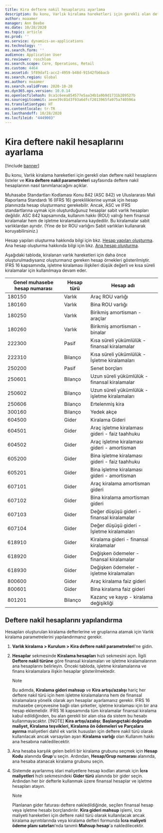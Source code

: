 ```yaml
---
title: Kira deftere nakil hesaplarını ayarlama
description: Bu konu, Varlık kiralama hareketleri için gerekli olan deftere nakil hesaplarını listeler ve Kira deftere nakil parametreleri sayfasında deftere nakil hesaplarının nasıl tanımlanacağını açıklar.
author: moaamer
manager: Ann Beebe
ms.date: 10/28/2020
ms.topic: article
ms.prod: ''
ms.service: dynamics-ax-applications
ms.technology: ''
ms.search.form: ''
audience: Application User
ms.reviewer: roschlom
ms.search.scope: Core, Operations, Retail
ms.custom: 4464
ms.assetid: 5f89daf1-acc2-4959-b48d-91542fb6bacb
ms.search.region: Global
ms.author: moaamer
ms.search.validFrom: 2020-10-28
ms.dyn365.ops.version: 10.0.14
ms.openlocfilehash: 8ca1c6eea854577e5aa34b1a9b9d1731b209527b
ms.sourcegitcommit: aeee39c01d3f93a6dfcf2013965fa975a740596a
ms.translationtype: HT
ms.contentlocale: tr-TR
ms.lasthandoff: 10/28/2020
ms.locfileid: "4449003"
---
```

# <a name="set-up-lease-posting-accounts"></a>Kira deftere nakil hesaplarını ayarlama

[!include [banner](../includes/banner.md)]

Bu konu, Varlık kiralama hareketleri için gerekli olan deftere nakil hesaplarını listeler ve **Kira deftere nakil parametreleri** sayfasında deftere nakil hesaplarının nasıl tanımlanacağını açıklar.

Muhasabe Standartları Kodlaması Konu 842 (ASC 842) ve Uluslararası Mali Raporlama Standardı 16 (IFRS 16) gerekliliklerine uymak için hesap planınızda hesap oluşturmanız gerekebilir. Ancak, ASC ve IFRS standartlarına uymak için oluşturduğunuz hesaplar sabit varlık hesapları değildir. ASC 842 kapsamında, kullanım hakkı (ROU) valrığı hem finansal kiralamalar hem de işletme kiralamalarına kaydedilir. Bu kiralamalar sabit varlıklardan ayrıdır. (Yine de bir ROU varlığını Sabit varlıkları kullanarak koruyabilirsiniz.)

Hesap yapıları oluşturma hakkında bilgi için bkz. [Hesap yapıları oluşturma](../general-ledger/tasks/create-account-structures.md). Ana hesap oluşturma hakkında bilgi için bkz. [Ana hesap oluşturma](../general-ledger/tasks/create-main-account.md).

Aşağıdaki tabloda, kiralanan varlık hareketleri için daha önce oluşturulmadıysanız oluşturmanız gereken hesap örnekleri gösterilmiştir. IFRS 16 kapsamında, işletme kiralaması ilişkileri düşük değerli ve kısa süreli kiralamalar için kullanılmaya devam eder.

| Genel muhasebe hesap numarası | Hesap türü  | Hesap adı                                          |
|-----------------------|---------------|-------------------------------------------------------|
| 180150                | Varlık         | Araç ROU varlığı                                     |
| 180160                | Varlık         | Bina ROU varlığı                                    |
| 180250                | Varlık         | Birikmiş amortisman - araçlar                   |
| 180260                | Varlık         | Birikmiş amortisman - binalar                  |
| 222300                | Pasif     | Kısa süreli yükümlülük - finansal kiralamalar                |
| 222310                | Bilanço | Kısa süreli yükümlülük - İşletme kiralamaları              |
| 250200                | Pasif     | Senet borçları                                         |
| 250601                | Bilanço | Uzun süreli yükümlülük - finansal kiralamalar                 |
| 250602                | Bilanço | Uzun süreli yükümlülük - işletme kiralamaları               |
| 250606                | Bilanço | Ertelenmiş kira                                         |
| 300160                | Bilanço | Yedek akçe                                     |
| 604500                | Gider       | Kiralama Gideri                                         |
| 604501                | Gider       | Araç işletme kiralaması gideri - faiz taahhuku  |
| 604502                | Gider       | Araç işletme kiralaması gideri - amortisman        |
| 605200                | Gider       | Bina işletme kiralaması gideri - faiz taahhuku |
| 605201                | Gider       | Bina işletme kiralaması gideri - amortisman       |
| 607101                | Gider       | Araç kiralama amortisman gideri                    |
| 607102                | Gider       | Bina kiralama amortisman gideri                   |
| 607103                | Gider       | Değer düşüşü gideri - finansal kiralamalar                   |
| 607104                | Gider       | Değer düşüşü gideri - İşletme kiralamaları                 |
| 618910                | Gider       | Kiralama gideri - finansal kiralamalar                        |
| 618920                | Gider       | Değişken ödemeler - finansal kiralamalar                    |
| 618930                | Gider       | Değişken ödemeler - işletme kiralamaları                  |
| 800600                | Gider       | Araç kiralama faiz gideri                        |
| 800601                | Gider       | Bina kiralama faiz gideri                       |
| 801201                | Bilanço | Kazanç ve kayıp - kiralama değişikliği                      |

## <a name="configure-posting-accounts"></a>Deftere nakil hesaplarını yapılandırma

Hesapları oluşturulan kiralama defterlerine ve gruplarına atamak için Varlık kiralama parametrelerini yapılandırmanız gerekir.

1. **Varlık kiralama \> Kurulum \> Kira deftere nakil parametreleri**'ne gidin.
2. **Hesaplar** sekmesinde **Kiralama hesapları** hızlı sekmesini açın. İlgili **Deftere nakil türüne** göre finansal kiralamaları ve işletme kiralamalarının ana hesaplarını belirleyin. Önceki tabloda, işletme kiralamalarına ve finans kiralamalara ilişkin hesaplar gösterilmektedir.

    > [!NOTE]
    > Bu adımda, **Kiralama gideri mahsup** ve **Kira artışı/azalışı** hariç her deftere nakil türü için hem işletme kiralamalarına hem de finansal kiralamalara yönelik olarak ayrı hesaplar ayarlamanız gerekir. IFRS 16 muhasebe çerçevesine bağlı olan şirketler, işletme kiralaması için bir ana hesap eklemelidir. IFRS 16 kapsamında tüm kiralamalar finansal kiralama kabul edildiğinden, bu alan gerekli bir alan olsa da sistem bu hesabı kullanmayacaktır.
    >[!NOTE]
    > **Kira artışı/azalışı**; **Başlangıçtaki doğrudan maliyet, Kiralama teşvikleri, Kiralama ön ödemeleri ve Parçalara ayırma** maliyetleri dahil ek varlık hususları için deftere nakil türü olarak kullanılacak ancak varsayılan ayarı **Kiralama varlığı** olan Kullanım hakkı ana hesabına nakledilecektir.        
    
3. Ana hesaba karşılık gelen belirli bir kiralama grubunu seçmek için **Hesap Kodu** alanında **Grup**'u seçin. Ardından, **Hesap/Grup numarası** alanında, ana hesaba atanacak kiralama grubunu seçin.
4. Sistemde ayarlanmış idari maliyetlere hesap kodları atamak için **İcra maliyetleri** hızlı sekmesindeki **Gider türü** alanında bir gider seçin. Ardından her bir defterle kullanmak üzere finansal hesaplar ve işletme hesapları atayın.

    > [!NOTE]
    > Planlanan gider faturası deftere nakledildiğinde, seçilen finansal hesap veya işletme hesabı borçlandırılır.
    > **Kira gideri mahsup** işlemi, icra maliyeti hareketleri için deftere nakil türü olarak kullanılacak ancak kiralama ayrıntılarında veya kiralama defteri formunda **İcra maliyeti ödeme planı satırları**'nda tanımlı **Mahsup hesap**'a nakledilecektir.   

